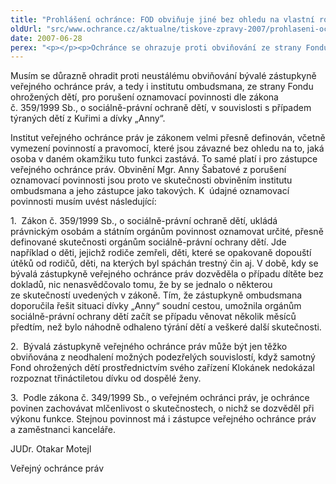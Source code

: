 ```yaml
---
title: "Prohlášení ochránce: FOD obviňuje jiné bez ohledu na vlastní roli v kuřimské kauze"
oldUrl: "src/www.ochrance.cz/aktualne/tiskove-zpravy-2007/prohlaseni-ochrance-fod-obvinuje-jine-bez-ohledu-na-vlastni-roli-v-kurimske-kauze"
date: 2007-06-28
perex: "<p></p><p>Ochránce se ohrazuje proti obviňování ze strany Fondu ohrožených dětí pro porušení oznamovací povinnosti v souvislosti s případem týraných dětí z Kuřimi.</p>"
---
```


<!-- imported from the old website -->

<p>Musím se důrazně ohradit proti neustálému obviňování bývalé zástupkyně veřejného ochránce práv, a tedy i institutu ombudsmana, ze strany Fondu ohrožených dětí, pro porušení oznamovací povinnosti dle zákona č. 359/1999 Sb., o sociálně-právní ochraně dětí, v souvislosti s případem týraných dětí z Kuřimi a dívky „Anny“. </p><p>Institut veřejného ochránce práv je zákonem velmi přesně definován, včetně vymezení povinností a pravomocí, které jsou závazné bez ohledu na to, jaká osoba v daném okamžiku tuto funkci zastává. To samé platí i pro zástupce veřejného ochránce práv. Obvinění Mgr. Anny Šabatové z porušení oznamovací povinnosti jsou proto ve skutečnosti obviněním institutu ombudsmana a jeho zástupce jako takových. K  údajné oznamovací povinnosti musím uvést následující:</p><p>1.  Zákon č. 359/1999 Sb., o sociálně-právní ochraně dětí, ukládá právnickým osobám a státním orgánům povinnost oznamovat určité, přesně definované skutečnosti orgánům sociálně-právní ochrany dětí. Jde například o děti, jejichž rodiče zemřeli, děti, které se opakovaně dopouští útěků od rodičů, děti, na kterých byl spáchán trestný čin aj. V době, kdy se bývalá zástupkyně veřejného ochránce práv dozvěděla o případu dítěte bez dokladů, nic nenasvědčovalo tomu, že by se jednalo o některou ze skutečností uvedených v zákoně. Tím, že zástupkyně ombudsmana doporučila řešit situaci dívky „Anny“ soudní cestou, umožnila orgánům sociálně-právní ochrany dětí začít se případu věnovat několik měsíců předtím, než bylo náhodně odhaleno týrání dětí a veškeré další skutečnosti.</p><p>2.  Bývalá zástupkyně veřejného ochránce práv může být jen těžko obviňována z neodhalení možných podezřelých souvislostí, když samotný Fond ohrožených dětí prostřednictvím svého zařízení Klokánek nedokázal rozpoznat třináctiletou dívku od dospělé ženy.</p><p>3.  Podle zákona č. 349/1999 Sb., o veřejném ochránci práv, je ochránce povinen zachovávat mlčenlivost o skutečnostech, o nichž se dozvěděl při výkonu funkce. Stejnou povinnost má i zástupce veřejného ochránce práv a zaměstnanci kanceláře.</p><p>JUDr. Otakar Motejl</p><p>Veřejný ochránce práv</p>
